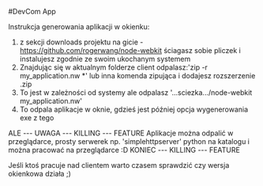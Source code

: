 #DevCom App

Instrukcja generowania aplikacji w okienku:
1. z sekcji downloads projektu na gicie - https://github.com/rogerwang/node-webkit ściagasz sobie pliczek i instalujesz zgodnie ze swoim ukochanym systemem
2. Znajdując się w aktualnym folderze client odpalasz:'zip -r my_application.nw *' lub inna komenda zipująca i dodajesz rozszerzenie .zip
3. To jest w zależności od systemy ale odpalasz '...sciezka.../node-webkit my_application.nw'
4. To odpala aplikacje w oknie, gdzieś jest później opcja wygenerowania exe z tego

ALE --- UWAGA --- KILLING --- FEATURE
Aplikacje można odpalić w przeglądarce, prosty serwerek np. 'simplehttpserver' python na katalogu i można pracować na przeglądarce :D
KONIEC --- KILLING --- FEATURE

Jeśli ktoś pracuje nad clientem warto czasem sprawdzić czy wersja okienkowa działa ;)
